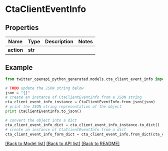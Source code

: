 # CtaClientEventInfo


## Properties
Name | Type | Description | Notes
------------ | ------------- | ------------- | -------------
**action** | **str** |  | 

## Example

```python
from twitter_openapi_python_generated.models.cta_client_event_info import CtaClientEventInfo

# TODO update the JSON string below
json = "{}"
# create an instance of CtaClientEventInfo from a JSON string
cta_client_event_info_instance = CtaClientEventInfo.from_json(json)
# print the JSON string representation of the object
print CtaClientEventInfo.to_json()

# convert the object into a dict
cta_client_event_info_dict = cta_client_event_info_instance.to_dict()
# create an instance of CtaClientEventInfo from a dict
cta_client_event_info_form_dict = cta_client_event_info.from_dict(cta_client_event_info_dict)
```
[[Back to Model list]](../README.md#documentation-for-models) [[Back to API list]](../README.md#documentation-for-api-endpoints) [[Back to README]](../README.md)


